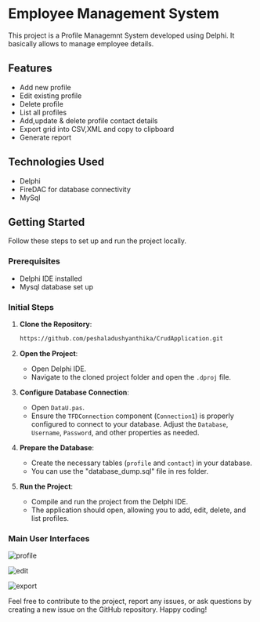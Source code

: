 # Employee Management System

This project is a Profile Managemnt System developed using Delphi. It basically allows to manage employee details.

## Features

- Add new profile
- Edit existing profile
- Delete profile
- List all profiles
- Add,update & delete profile contact details
- Export grid into CSV,XML and copy to clipboard
- Generate report

## Technologies Used

- Delphi
- FireDAC for database connectivity
- MySql

## Getting Started

Follow these steps to set up and run the project locally.

### Prerequisites

- Delphi IDE installed
- Mysql database set up

### Initial Steps

1. **Clone the Repository**:
    ```sh
    https://github.com/peshaladushyanthika/CrudApplication.git
    ```

2. **Open the Project**:
    - Open Delphi IDE.
    - Navigate to the cloned project folder and open the `.dproj` file.

3. **Configure Database Connection**:
    - Open `DataU.pas`.
    - Ensure the `TFDConnection` component (`Connection1`) is properly configured to connect to your database. Adjust the `Database`, `Username`, `Password`, and other properties as needed.

4. **Prepare the Database**:
    - Create the necessary tables (`profile` and `contact`) in your database.
    - You can use the "database_dump.sql" file in res folder.

5. **Run the Project**:
    - Compile and run the project from the Delphi IDE.
    - The application should open, allowing you to add, edit, delete, and list profiles.
### Main User Interfaces

![profile](https://github.com/user-attachments/assets/fa8208f5-936a-4f77-823c-dd915f0b59e1)

![edit](https://github.com/user-attachments/assets/34605462-40bf-4929-874a-8e441067bef5)

![export](https://github.com/user-attachments/assets/702b044d-7818-4a50-96ca-a5bffeab19da)

Feel free to contribute to the project, report any issues, or ask questions by creating a new issue on the GitHub repository. Happy coding!
